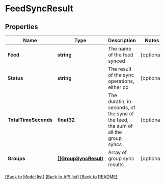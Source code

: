 # FeedSyncResult

## Properties
Name | Type | Description | Notes
------------ | ------------- | ------------- | -------------
**Feed** | **string** | The name of the feed synced | [optional] 
**Status** | **string** | The result of the sync operations, either co | [optional] 
**TotalTimeSeconds** | **float32** | The duratin, in seconds, of the sync of the feed, the sum of all the group syncs | [optional] 
**Groups** | [**[]GroupSyncResult**](GroupSyncResult.md) | Array of group sync results | [optional] 

[[Back to Model list]](../README.md#documentation-for-models) [[Back to API list]](../README.md#documentation-for-api-endpoints) [[Back to README]](../README.md)


